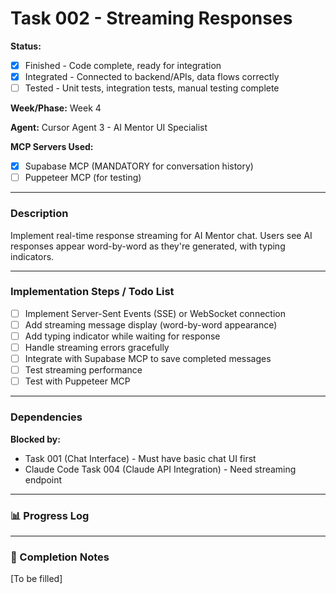 # Task 002 - Streaming Responses

**Status:** 
- [X] Finished - Code complete, ready for integration
- [X] Integrated - Connected to backend/APIs, data flows correctly
- [ ] Tested - Unit tests, integration tests, manual testing complete

**Week/Phase:** Week 4

**Agent:** Cursor Agent 3 - AI Mentor UI Specialist

**MCP Servers Used:**
- [X] Supabase MCP (MANDATORY for conversation history)
- [ ] Puppeteer MCP (for testing)

---

### Description

Implement real-time response streaming for AI Mentor chat. Users see AI responses appear word-by-word as they're generated, with typing indicators.

---

### Implementation Steps / Todo List

- [ ] Implement Server-Sent Events (SSE) or WebSocket connection
- [ ] Add streaming message display (word-by-word appearance)
- [ ] Add typing indicator while waiting for response
- [ ] Handle streaming errors gracefully
- [ ] Integrate with Supabase MCP to save completed messages
- [ ] Test streaming performance
- [ ] Test with Puppeteer MCP

---

### Dependencies

**Blocked by:**
- Task 001 (Chat Interface) - Must have basic chat UI first
- Claude Code Task 004 (Claude API Integration) - Need streaming endpoint

---

### 📊 Progress Log

---

### 🏁 Completion Notes

[To be filled]

